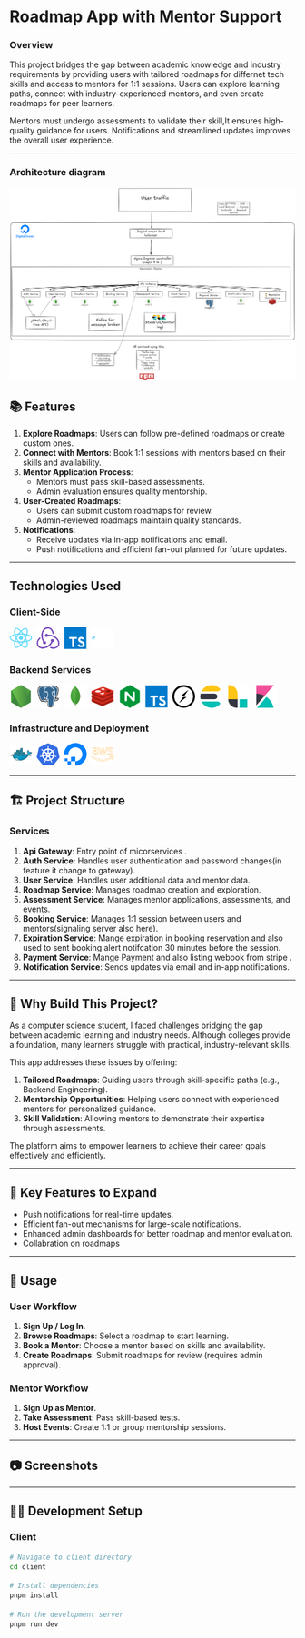 # Roadmap App with Mentor Support

### **Overview**
This project bridges the gap between academic knowledge and industry requirements by providing users with tailored roadmaps for differnet tech skills and access to mentors for 1:1 sessions. Users can explore learning paths, connect with industry-experienced mentors, and even create roadmaps for peer learners. 

Mentors must undergo assessments to validate their skill,It ensures high-quality guidance for users. Notifications and streamlined updates improves the overall user experience.

---
### **Architecture diagram**
![Architecture diagram](architecture_diagram.png) 


## **📚 Features**
1. **Explore Roadmaps**: Users can follow pre-defined roadmaps or create custom ones.
2. **Connect with Mentors**: Book 1:1 sessions with mentors based on their skills and availability.
3. **Mentor Application Process**:
   - Mentors must pass skill-based assessments.
   - Admin evaluation ensures quality mentorship.
4. **User-Created Roadmaps**:
   - Users can submit custom roadmaps for review.
   - Admin-reviewed roadmaps maintain quality standards.
5. **Notifications**:
   - Receive updates via in-app notifications and email.
   - Push notifications and efficient fan-out planned for future updates.

---

## **Technologies Used**

### **Client-Side**
<div>
  <img src="https://github.com/devicons/devicon/blob/master/icons/react/react-original.svg" alt="React" width="40" height="40"/>&nbsp;
  <img src="https://github.com/devicons/devicon/blob/master/icons/redux/redux-original.svg" alt="Ts" width="40" height="40"/>&nbsp;
  <img src="https://github.com/devicons/devicon/blob/master/icons/typescript/typescript-original.svg" alt="Ts" width="40" height="40"/>&nbsp;
  <img src="https://github.com/devicons/devicon/blob/master/icons/tailwindcss/tailwindcss-original-wordmark.svg" alt="Tailwind" width="40" height="40"/>&nbsp;
   

</div>

### **Backend Services**
<div>
  <img src="https://github.com/devicons/devicon/blob/master/icons/nodejs/nodejs-original.svg" alt="Node.js" width="40" height="40"/>&nbsp;
  <img src="https://github.com/devicons/devicon/blob/master/icons/postgresql/postgresql-original.svg" alt="PostgreSQL" width="40" height="40"/>&nbsp;
  <img src="https://github.com/devicons/devicon/blob/master/icons/mongodb/mongodb-original.svg" alt="MongoDB" width="40" height="40"/>&nbsp;
  <img src="https://github.com/devicons/devicon/blob/master/icons/redis/redis-original.svg" alt="Redis" width="40" height="40"/>&nbsp;
  <img src="https://github.com/devicons/devicon/blob/master/icons/nginx/nginx-original.svg" alt="Nginx" width="40" height="40"/>&nbsp;
  <img src="https://github.com/devicons/devicon/blob/master/icons/typescript/typescript-original.svg" alt="TypeORM" width="40" height="40"/>&nbsp;
  <img src="https://github.com/devicons/devicon/blob/master/icons/socketio/socketio-original.svg" alt="Socket.IO" width="40" height="40"/>&nbsp;
  <img src="https://github.com/devicons/devicon/blob/master/icons/elasticsearch/elasticsearch-original.svg" alt="Elasticsearch" width="40" height="40"/>&nbsp;
  <img src="https://github.com/devicons/devicon/blob/master/icons/logstash/logstash-original.svg" alt="Logstash" width="40" height="40"/>&nbsp;
  <img src="https://github.com/devicons/devicon/blob/master/icons/kibana/kibana-original.svg" alt="Kibana" width="40" height="40"/>&nbsp;
</div>

### **Infrastructure and Deployment**
<div>
  <img src="https://github.com/devicons/devicon/blob/master/icons/docker/docker-original.svg" alt="Docker" width="40" height="40"/>&nbsp;
  <img src="https://github.com/devicons/devicon/blob/master/icons/kubernetes/kubernetes-original.svg" alt="K8" width="40" height="40"/>&nbsp;
  <img src="https://github.com/devicons/devicon/blob/master/icons/digitalocean/digitalocean-original.svg" alt="DigitalOcean" width="40" height="40"/>&nbsp;
  <img src="https://github.com/devicons/devicon/blob/master/icons/amazonwebservices/amazonwebservices-line-wordmark.svg" alt="AWS S3" width="40" height="40"/>
</div>

---

## **🏗️ Project Structure**
### **Services**
1. **Api Gateway**: Entry point of micorservices .
1. **Auth Service**: Handles user authentication and password changes(in feature it change to gateway).
2. **User Service**: Handles user additional data and mentor data.
3. **Roadmap Service**: Manages roadmap creation and exploration.
4. **Assessment Service**: Manages mentor applications, assessments, and events.
5. **Booking Service**: Manages 1:1 session between users and mentors(signaling server also here).
6. **Expiration Service**: Mange expiration in booking reservation and also used to sent booking alert notifcation 30 minutes before the session.
7. **Payment Service**: Mange Payment and also listing webook from stripe .
9. **Notification Service**: Sends updates via email and in-app notifications.

---

## **🎯 Why Build This Project?**
As a computer science student, I faced challenges bridging the gap between academic learning and industry needs. Although colleges provide a foundation, many learners struggle with practical, industry-relevant skills. 

This app addresses these issues by offering:
1. **Tailored Roadmaps**: Guiding users through skill-specific paths (e.g., Backend Engineering).
2. **Mentorship Opportunities**: Helping users connect with experienced mentors for personalized guidance.
3. **Skill Validation**: Allowing mentors to demonstrate their expertise through assessments.

The platform aims to empower learners to achieve their career goals effectively and efficiently.

---

## **🚀 Key Features to Expand**
- Push notifications for real-time updates.
- Efficient fan-out mechanisms for large-scale notifications.
- Enhanced admin dashboards for better roadmap and mentor evaluation.
- Collabration on roadmaps 
---

## **📖 Usage**
### **User Workflow**
1. **Sign Up / Log In**.
2. **Browse Roadmaps**: Select a roadmap to start learning.
3. **Book a Mentor**: Choose a mentor based on skills and availability.
4. **Create Roadmaps**: Submit roadmaps for review (requires admin approval).

### **Mentor Workflow**
1. **Sign Up as Mentor**.
2. **Take Assessment**: Pass skill-based tests.
3. **Host Events**: Create 1:1 or group mentorship sessions.

---

## **📷 Screenshots**

---

## **👨‍💻 Development Setup**

### **Client**
```bash
# Navigate to client directory
cd client

# Install dependencies
pnpm install

# Run the development server
pnpm run dev
